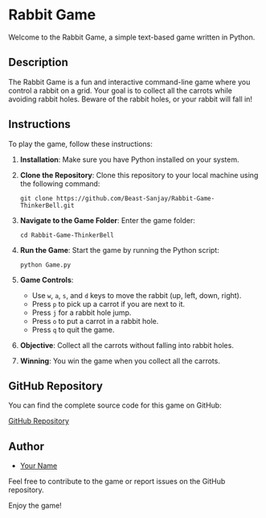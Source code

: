 # Rabbit Game

Welcome to the Rabbit Game, a simple text-based game written in Python.

## Description

The Rabbit Game is a fun and interactive command-line game where you control a rabbit on a grid. Your goal is to collect all the carrots while avoiding rabbit holes. Beware of the rabbit holes, or your rabbit will fall in!

## Instructions

To play the game, follow these instructions:

1. **Installation**: Make sure you have Python installed on your system.

2. **Clone the Repository**: Clone this repository to your local machine using the following command:

   ```
   git clone https://github.com/Beast-Sanjay/Rabbit-Game-ThinkerBell.git
   ```

3. **Navigate to the Game Folder**: Enter the game folder:

   ```
   cd Rabbit-Game-ThinkerBell
   ```

4. **Run the Game**: Start the game by running the Python script:
	```
	python Game.py
	```
 

5. **Game Controls**:
   - Use `w`, `a`, `s`, and `d` keys to move the rabbit (up, left, down, right).
   - Press `p` to pick up a carrot if you are next to it.
   - Press `j` for a rabbit hole jump.
   - Press `o` to put a carrot in a rabbit hole.
   - Press `q` to quit the game.

6. **Objective**: Collect all the carrots without falling into rabbit holes.

7. **Winning**: You win the game when you collect all the carrots.

## GitHub Repository

You can find the complete source code for this game on GitHub:

[GitHub Repository](https://github.com/Beast-Sanjay/Rabbit-Game-ThinkerBell/)

## Author

- [Your Name](https://github.com/Beast-Sanjay)

Feel free to contribute to the game or report issues on the GitHub repository.

Enjoy the game!
